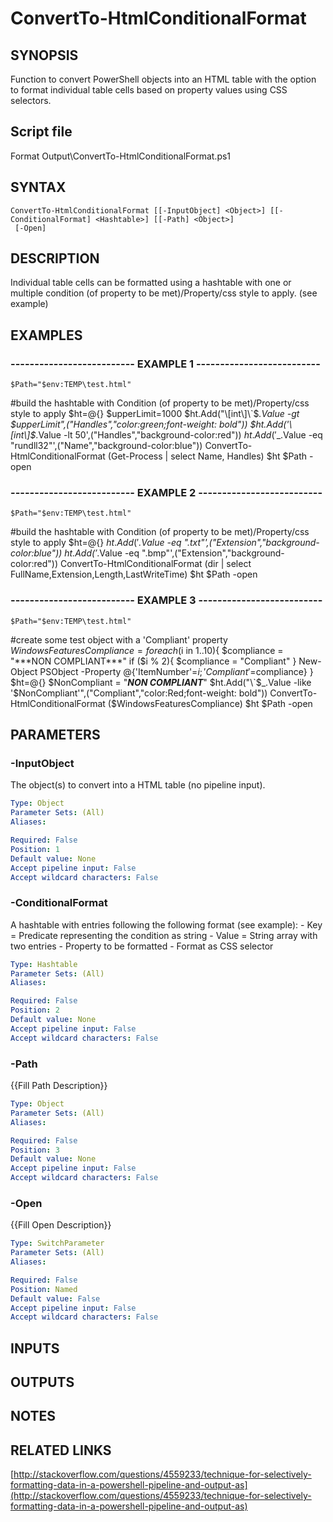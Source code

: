 # ConvertTo-HtmlConditionalFormat

## SYNOPSIS
Function to convert PowerShell objects into an HTML table with the option to format individual table cells based on property values using CSS selectors.

## Script file
Format Output\ConvertTo-HtmlConditionalFormat.ps1

## SYNTAX

```
ConvertTo-HtmlConditionalFormat [[-InputObject] <Object>] [[-ConditionalFormat] <Hashtable>] [[-Path] <Object>]
 [-Open]
```

## DESCRIPTION
Individual table cells can be formatted using a hashtable with one or multiple condition (of property to be met)/Property/css style to apply.
(see example)

## EXAMPLES

### -------------------------- EXAMPLE 1 --------------------------
```
$Path="$env:TEMP\test.html"
```

#build the hashtable with Condition (of property to be met)/Property/css style to apply
      $ht=@{}
      $upperLimit=1000
      $ht.Add("\[int\]\`$_.Value -gt $upperLimit",("Handles","color:green;font-weight: bold"))
      $ht.Add('\[int\]$_.Value -lt 50',("Handles","background-color:red"))
      $ht.Add('$_.Value -eq "rundll32"',("Name","background-color:blue"))
      ConvertTo-HtmlConditionalFormat (Get-Process | select Name, Handles) $ht $Path -open

### -------------------------- EXAMPLE 2 --------------------------
```
$Path="$env:TEMP\test.html"
```

#build the hashtable with Condition (of property to be met)/Property/css style to apply
      $ht=@{}
      $ht.Add('$_.Value -eq ".txt"',("Extension","background-color:blue"))
      $ht.Add('$_.Value -eq ".bmp"',("Extension","background-color:red"))
      ConvertTo-HtmlConditionalFormat (dir | select FullName,Extension,Length,LastWriteTime) $ht $Path -open

### -------------------------- EXAMPLE 3 --------------------------
```
$Path="$env:TEMP\test.html"
```

#create some test object with a 'Compliant' property
$WindowsFeaturesCompliance = 
    foreach ($i in 1..10){
        $compliance = "***NON COMPLIANT***"
        if ($i % 2){
            $compliance = "Compliant"
        }
        New-Object PSObject -Property @{'ItemNumber'=$i;'Compliant'=$compliance}
    }
$ht=@{}
$NonCompliant = "***NON COMPLIANT***"
$ht.Add("\`$_.Value -like '$NonCompliant'",("Compliant","color:Red;font-weight: bold")) 
ConvertTo-HtmlConditionalFormat ($WindowsFeaturesCompliance) $ht $Path -open

## PARAMETERS

### -InputObject
The object(s) to convert into a HTML table (no pipeline input).

```yaml
Type: Object
Parameter Sets: (All)
Aliases: 

Required: False
Position: 1
Default value: None
Accept pipeline input: False
Accept wildcard characters: False
```

### -ConditionalFormat
A hashtable with entries following the following format (see example):
      - Key = Predicate representing the condition as string
      - Value = String array with two entries
        - Property to be formatted
        - Format as CSS selector

```yaml
Type: Hashtable
Parameter Sets: (All)
Aliases: 

Required: False
Position: 2
Default value: None
Accept pipeline input: False
Accept wildcard characters: False
```

### -Path
{{Fill Path Description}}

```yaml
Type: Object
Parameter Sets: (All)
Aliases: 

Required: False
Position: 3
Default value: None
Accept pipeline input: False
Accept wildcard characters: False
```

### -Open
{{Fill Open Description}}

```yaml
Type: SwitchParameter
Parameter Sets: (All)
Aliases: 

Required: False
Position: Named
Default value: False
Accept pipeline input: False
Accept wildcard characters: False
```

## INPUTS

## OUTPUTS

## NOTES

## RELATED LINKS

[http://stackoverflow.com/questions/4559233/technique-for-selectively-formatting-data-in-a-powershell-pipeline-and-output-as](http://stackoverflow.com/questions/4559233/technique-for-selectively-formatting-data-in-a-powershell-pipeline-and-output-as)

